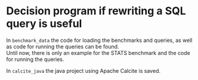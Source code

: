 # Decision program if rewriting a SQL query is useful

In `benchmark_data` the code for loading the benchmarks and queries, as well as code for running the queries can be found.  
Until now, there is only an example for the STATS benchmark and the code for running the queries.  

In `calcite_java` the java project using Apache Calcite is saved.
